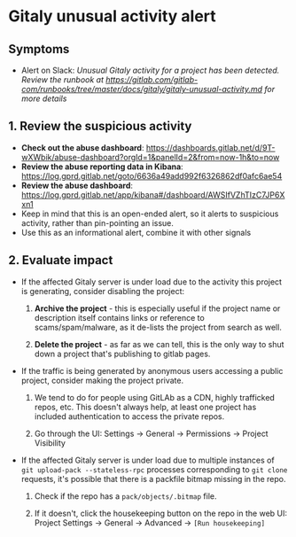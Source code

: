 # Gitaly unusual activity alert

## Symptoms

* Alert on Slack: _Unusual Gitaly activity for a project has been detected. Review the runbook at <https://gitlab.com/gitlab-com/runbooks/tree/master/docs/gitaly/gitaly-unusual-activity.md> for more details_

## 1. Review the suspicious activity

* **Check out the abuse dashboard**: <https://dashboards.gitlab.net/d/9T-wXWbik/abuse-dashboard?orgId=1&panelId=2&from=now-1h&to=now>
* **Review the abuse reporting data in Kibana**: <https://log.gprd.gitlab.net/goto/6636a49add992f6326862df0afc6ae54>
* **Review the abuse dashboard**:  <https://log.gprd.gitlab.net/app/kibana#/dashboard/AWSIfVZhTIzC7JP6Xxn1>
* Keep in mind that this is an open-ended alert, so it alerts to suspicious activity, rather than pin-pointing an issue.
* Use this as an informational alert, combine it with other signals

## 2. Evaluate impact

* If the affected Gitaly server is under load due to the activity this project is generating, consider disabling the project:

    1. **Archive the project** - this is especially useful if the project name or description itself contains links or reference to scams/spam/malware, as it de-lists the project from search as well.

    1. **Delete the project** - as far as we can tell, this is the only way to shut down a project that's publishing to gitlab pages.

* If the traffic is being generated by anonymous users accessing a public project, consider making the project private.

    1. We tend to do for people using GitLAb as a CDN, highly trafficked repos, etc.  This doesn't always help, at least one project has included authentication to access the private repos.

    1. Go through the UI: Settings -> General -> Permissions -> Project Visibility

* If the affected Gitaly server is under load due to multiple instances of `git upload-pack --stateless-rpc` processes corresponding to `git clone` requests, it's possible that there is a packfile bitmap missing in the repo.

    1. Check if the repo has a `pack/objects/.bitmap` file.

    1. If it doesn't, click the housekeeping button on the repo in the web UI: Project Settings -> General -> Advanced -> `[Run housekeeping]`
